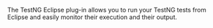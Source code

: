 The TestNG Eclipse plug-in allows you to run your TestNG tests from Eclipse and easily monitor their execution and their output.


